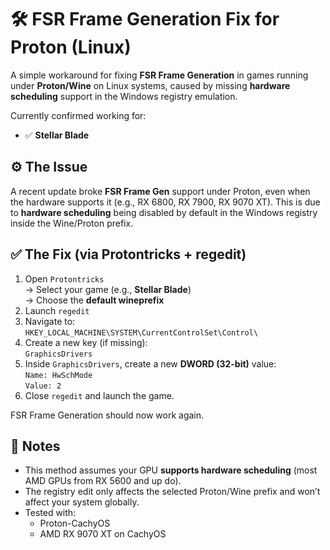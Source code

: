 # 🛠️ FSR Frame Generation Fix for Proton (Linux)
A simple workaround for fixing **FSR Frame Generation** in games running under **Proton/Wine** on Linux systems, caused by missing **hardware scheduling** support in the Windows registry emulation.

Currently confirmed working for:
- ✅ **Stellar Blade**

## ⚙️ The Issue
A recent update broke **FSR Frame Gen** support under Proton, even when the hardware supports it (e.g., RX 6800, RX 7900, RX 9070 XT). This is due to **hardware scheduling** being disabled by default in the Windows registry inside the Wine/Proton prefix.

## ✅ The Fix (via Protontricks + regedit)
1. Open `Protontricks`  
   → Select your game (e.g., **Stellar Blade**)  
   → Choose the **default wineprefix**  
2. Launch `regedit`  
3. Navigate to:  
   `HKEY_LOCAL_MACHINE\SYSTEM\CurrentControlSet\Control\`  
4. Create a new key (if missing):  
   `GraphicsDrivers`  
5. Inside `GraphicsDrivers`, create a new **DWORD (32-bit)** value:  
   `Name: HwSchMode`  
   `Value: 2`  
6. Close `regedit` and launch the game.

FSR Frame Generation should now work again.

## 📌 Notes
- This method assumes your GPU **supports hardware scheduling** (most AMD GPUs from RX 5600 and up do).  
- The registry edit only affects the selected Proton/Wine prefix and won’t affect your system globally.  
- Tested with:  
  - Proton-CachyOS  
  - AMD RX 9070 XT on CachyOS
